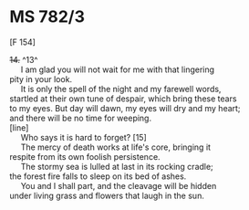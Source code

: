 # MS 782/3

[F 154]

~~14.~~ ^13^ \
&nbsp;&nbsp;&nbsp;&nbsp;&nbsp;I am glad you will  not wait for me with that lingering \
pity in your look. \
&nbsp;&nbsp;&nbsp;&nbsp;&nbsp;It is only the spell of the night and my farewell words, \
startled at their own tune of despair, which bring these tears \
to my eyes. But day will dawn, my eyes will dry and my heart; \
and there will be no time for weeping. \
[line] \
&nbsp;&nbsp;&nbsp;&nbsp;&nbsp;Who says it is hard to forget? [15]\
&nbsp;&nbsp;&nbsp;&nbsp;&nbsp;The mercy of death works at life's core, bringing it \
respite from its own foolish persistence. \
&nbsp;&nbsp;&nbsp;&nbsp;&nbsp;The stormy sea is lulled at last in its rocking cradle; \
the forest fire falls to sleep on its bed of ashes. \
&nbsp;&nbsp;&nbsp;&nbsp;&nbsp;You and I shall part, and the cleavage will be hidden \
under living grass and flowers that laugh in the sun.


